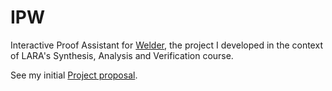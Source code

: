 # IPW
Interactive Proof Assistant for [Welder](https://github.com/epfl-lara/welder), the project I developed in the context of LARA's Synthesis, Analysis and Verification course.

See my initial [Project proposal](https://gist.github.com/Roldak/7b6ab79cede108fcc1f1cba27385e287).